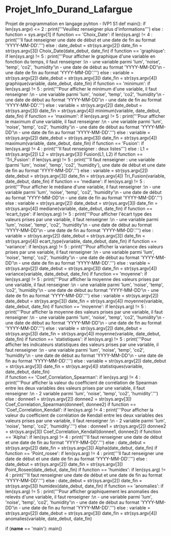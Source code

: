 # Projet_Info_Durand_Lafargue
Projet de programmation en langage pyhton - IVP1 S1 
def main():
  if len(sys.argv) <= 2 :
    print('''Veuillez renseigner plus d'informations''')
  else :
    function = sys.argv[1]
    if function == 'Choix_Date':
      if len(sys.arg) != 4 :
        print('''Il faut renseigner une date de début et une date de fin au format 'YYYY-MM-DD'.''')
      else : 
        date_debut = str(sys.argv[2])
        date_fin = str(sys.argv[3])
        Choix_Date(date_debut, date_fin)
    if function == 'graphique':
      if len(sys.arg) != 5 :
        print('''Pour afficher le graphique d'une variable en fonction du temps, il faut renseigner :\n - une variable parmi 'lum', 'noise', 'temp', 'co2', 'humidity'\n - une date de début au format 'YYYY-MM-DD'\n - une date de fin au format 'YYYY-MM-DD'.''')
      else :
        variable = str(sys.argv[2]) 
        date_debut = str(sys.argv[3])
        date_fin = str(sys.argv[4])
        graphique(variable, date_debut, date_fin)
    if function == 'minimum':
      if len(sys.arg) != 5 :
        print('''Pour afficher le minimum d'une variable, il faut renseigner :\n - une variable parmi 'lum', 'noise', 'temp', 'co2', 'humidity'\n - une date de début au format 'YYYY-MM-DD'\n - une date de fin au format 'YYYY-MM-DD'.''')
      else :
        variable = str(sys.argv[2]) 
        date_debut = str(sys.argv[3])
        date_fin = str(sys.argv[4])
        minimum(variable, date_debut, date_fin)
    if function == 'maximum':
      if len(sys.arg) != 5 :
        print('''Pour afficher le maximum d'une variable, il faut renseigner :\n - une variable parmi 'lum', 'noise', 'temp', 'co2', 'humidity'\n - une date de début au format 'YYYY-MM-DD'\n - une date de fin au format 'YYYY-MM-DD'.''')
      else :
        variable = str(sys.argv[2]) 
        date_debut = str(sys.argv[3])
        date_fin = str(sys.argv[4])
        maximum(variable, date_debut, date_fin)
    if function == 'Fusion':
      if len(sys.arg) != 4 :
        print('''Il faut renseigner : deux listes''')
      else :
        L1 = str(sys.argv[2]) 
        L2 = str(sys.argv[3])
        Fusion(L1, L2)
    if function == 'Tri_Fusion':
      if len(sys.arg) != 5 :
        print('''Il faut renseigner : une variable (parmi 'lum', 'noise', 'temp', 'co2', 'humidity'), une date de début et une date de fin au format 'YYYY-MM-DD'.''')
      else :
        variable = str(sys.argv[2]) 
        date_debut = str(sys.argv[3])
        date_fin = str(sys.argv[4])
        Tri_Fusion(variable, date_debut, date_fin)
    if function == 'mediane':
      if len(sys.arg) != 5 :
        print('''Pour afficher le médiane d'une variable, il faut renseigner :\n - une variable parmi 'lum', 'noise', 'temp', 'co2', 'humidity'\n - une date de début au format 'YYYY-MM-DD'\n - une date de fin au format 'YYYY-MM-DD'.''')
      else :
        variable = str(sys.argv[2]) 
        date_debut = str(sys.argv[3])
        date_fin = str(sys.argv[4])
        mediane(variable, date_debut, date_fin)
    if function == 'ecart_type':
      if len(sys.arg) != 5 :
        print('''Pour afficher l'écart type des valeurs prises par une variable, il faut renseigner :\n - une variable parmi 'lum', 'noise', 'temp', 'co2', 'humidity'\n - une date de début au format 'YYYY-MM-DD'\n - une date de fin au format 'YYYY-MM-DD'.''')
      else :
        variable = str(sys.argv[2]) 
        date_debut = str(sys.argv[3])
        date_fin = str(sys.argv[4])
        ecart_type(variable, date_debut, date_fin)
    if function == 'variance':
      if len(sys.arg) != 5 :
        print('''Pour afficher la variance des valeurs prises par une variable, il faut renseigner :\n - une variable parmi 'lum', 'noise', 'temp', 'co2', 'humidity'\n - une date de début au format 'YYYY-MM-DD'\n - une date de fin au format 'YYYY-MM-DD'.''')
      else :
        variable = str(sys.argv[2]) 
        date_debut = str(sys.argv[3])
        date_fin = str(sys.argv[4])
        variance(variable, date_debut, date_fin)
    if function == 'moyenne':
      if len(sys.arg) != 5 :
        print('''Pour afficher la moyenne des valeurs prises par une variable, il faut renseigner :\n - une variable parmi 'lum', 'noise', 'temp', 'co2', 'humidity'\n - une date de début au format 'YYYY-MM-DD'\n - une date de fin au format 'YYYY-MM-DD'.''')
      else :
        variable = str(sys.argv[2]) 
        date_debut = str(sys.argv[3])
        date_fin = str(sys.argv[4])
        moyenne(variable, date_debut, date_fin)
    if function == 'moyenne':
      if len(sys.arg) != 5 :
        print('''Pour afficher la moyenne des valeurs prises par une variable, il faut renseigner :\n - une variable parmi 'lum', 'noise', 'temp', 'co2', 'humidity'\n - une date de début au format 'YYYY-MM-DD'\n - une date de fin au format 'YYYY-MM-DD'.''')
      else :
        variable = str(sys.argv[2]) 
        date_debut = str(sys.argv[3])
        date_fin = str(sys.argv[4])
        moyenne(variable, date_debut, date_fin)
    if function == 'statistiques':
      if len(sys.arg) != 5 :
        print('''Pour afficher les indicateurs statistiques des valeurs prises par une variable, il faut renseigner :\n - une variable parmi 'lum', 'noise', 'temp', 'co2', 'humidity'\n - une date de début au format 'YYYY-MM-DD'\n - une date de fin au format 'YYYY-MM-DD'.''')
      else :
        variable = str(sys.argv[2]) 
        date_debut = str(sys.argv[3])
        date_fin = str(sys.argv[4])
        statistiques(variable, date_debut, date_fin)    
    if function == 'Coef_Correlation_Spearman':
      if len(sys.arg) != 4 :
        print('''Pour afficher la valeur du coefficient de corrélation de Spearman entre les deux variables des valeurs prises par une variable, il faut renseigner :\n - 2 variable parmi 'lum', 'noise', 'temp', 'co2', 'humidity'.''')
      else :
        donnee1 = str(sys.argv[2]) 
        donnee2 = str(sys.argv[3])
        Coef_Correlation_Spearman(donnee1, donnee2)
    if function == 'Coef_Correlation_Kendall':
      if len(sys.arg) != 4 :
        print('''Pour afficher la valeur du coefficient de corrélation de Kendall entre les deux variables des valeurs prises par une variable, il faut renseigner :\n - 2 variable parmi 'lum', 'noise', 'temp', 'co2', 'humidity'.''')
      else :
        donnee1 = str(sys.argv[2]) 
        donnee2 = str(sys.argv[3])
        Coef_Correlation_Kendall(donnee1, donnee2)
    if function == 'Alpha':
      if len(sys.arg) != 4 :
        print('''Il faut renseigner une date de début et une date de fin au format 'YYYY-MM-DD'.''')
      else : 
        date_debut = str(sys.argv[2])
        date_fin = str(sys.argv[3])
        Alpha(date_debut, date_fin)
    if function == 'Point_rosee':
      if len(sys.arg) != 4 :
        print('''Il faut renseigner une date de début et une date de fin au format 'YYYY-MM-DD'.''')
      else : 
        date_debut = str(sys.argv[2])
        date_fin = str(sys.argv[3])
        Point_Rosee(date_debut, date_fin)
    if function == 'humidex':
      if len(sys.arg) != 4 :
        print('''Il faut renseigner une date de début et une date de fin au format 'YYYY-MM-DD'.''')
      else : 
        date_debut = str(sys.argv[2])
        date_fin = str(sys.argv[3])
        humidex(date_debut, date_fin)
    if function == 'anomalies':
      if len(sys.arg) != 5 :
        print('''Pour afficher graphiquement les anomalies des relevés d'une variable, il faut renseigner :\n - une variable parmi 'lum', 'noise', 'temp', 'co2', 'humidity'\n - une date de début au format 'YYYY-MM-DD'\n - une date de fin au format 'YYYY-MM-DD'.''')
      else :
        variable = str(sys.argv[2]) 
        date_debut = str(sys.argv[3])
        date_fin = str(sys.argv[4])
        anomalies(variable, date_debut, date_fin)

  
if (__name__ == 'main'):
  main()


